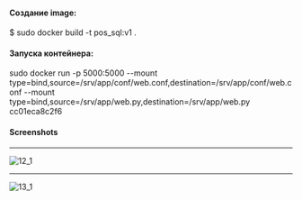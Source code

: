 #### Создание image:
$ sudo docker build -t pos_sql:v1 .

#### Запуска контейнера:
sudo docker run -p 5000:5000 --mount type=bind,source=/srv/app/conf/web.conf,destination=/srv/app/conf/web.conf --mount type=bind,source=/srv/app/web.py,destination=/srv/app/web.py cc01eca8c2f6
#### Screenshots
---

![12_1](https://user-images.githubusercontent.com/95434302/208957564-a8969f44-2a57-44a8-9ce4-56f81d4625fe.png)

---

![13_1](https://user-images.githubusercontent.com/95434302/208957596-a792484c-f36e-4907-884a-91c37d01048d.png)
